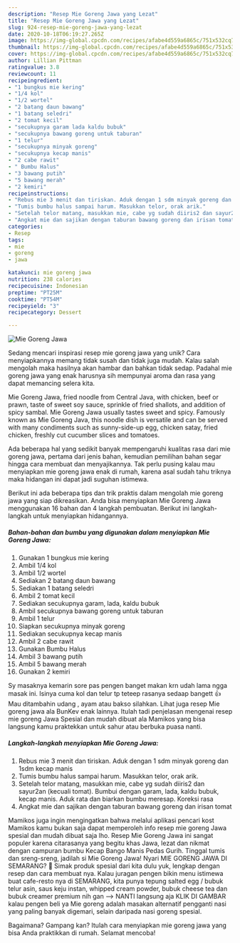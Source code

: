 ```yaml
---
description: "Resep Mie Goreng Jawa yang Lezat"
title: "Resep Mie Goreng Jawa yang Lezat"
slug: 924-resep-mie-goreng-jawa-yang-lezat
date: 2020-10-18T06:19:27.265Z
image: https://img-global.cpcdn.com/recipes/afabe4d559a6865c/751x532cq70/mie-goreng-jawa-foto-resep-utama.jpg
thumbnail: https://img-global.cpcdn.com/recipes/afabe4d559a6865c/751x532cq70/mie-goreng-jawa-foto-resep-utama.jpg
cover: https://img-global.cpcdn.com/recipes/afabe4d559a6865c/751x532cq70/mie-goreng-jawa-foto-resep-utama.jpg
author: Lillian Pittman
ratingvalue: 3.8
reviewcount: 11
recipeingredient:
- "1 bungkus mie kering"
- "1/4 kol"
- "1/2 wortel"
- "2 batang daun bawang"
- "1 batang seledri"
- "2 tomat kecil"
- "secukupnya garam lada kaldu bubuk"
- "secukupnya bawang goreng untuk taburan"
- "1 telur"
- "secukupnya minyak goreng"
- "secukupnya kecap manis"
- "2 cabe rawit"
- " Bumbu Halus"
- "3 bawang putih"
- "5 bawang merah"
- "2 kemiri"
recipeinstructions:
- "Rebus mie 3 menit dan tiriskan. Aduk dengan 1 sdm minyak goreng dan 1sdm kecap manis"
- "Tumis bumbu halus sampai harum. Masukkan telor, orak arik."
- "Setelah telor matang, masukkan mie, cabe yg sudah diiris2 dan sayur2an (kecuali tomat). Bumbui dengan garam, lada, kaldu bubuk, kecap manis. Aduk rata dan biarkan bumbu meresap. Koreksi rasa"
- "Angkat mie dan sajikan dengan taburan bawang goreng dan irisan tomat"
categories:
- Resep
tags:
- mie
- goreng
- jawa

katakunci: mie goreng jawa 
nutrition: 238 calories
recipecuisine: Indonesian
preptime: "PT25M"
cooktime: "PT54M"
recipeyield: "3"
recipecategory: Dessert

---
```



![Mie Goreng Jawa](https://img-global.cpcdn.com/recipes/afabe4d559a6865c/751x532cq70/mie-goreng-jawa-foto-resep-utama.jpg)

Sedang mencari inspirasi resep mie goreng jawa yang unik? Cara menyiapkannya memang tidak susah dan tidak juga mudah. Kalau salah mengolah maka hasilnya akan hambar dan bahkan tidak sedap. Padahal mie goreng jawa yang enak harusnya sih mempunyai aroma dan rasa yang dapat memancing selera kita.

Mie Goreng Jawa, fried noodle from Central Java, with chicken, beef or prawn, taste of sweet soy sauce, sprinkle of fried shallots, and addition of spicy sambal. Mie Goreng Jawa usually tastes sweet and spicy. Famously known as Mie Goreng Java, this noodle dish is versatile and can be served with many condiments such as sunny-side-up egg, chicken satay, fried chicken, freshly cut cucumber slices and tomatoes.

Ada beberapa hal yang sedikit banyak mempengaruhi kualitas rasa dari mie goreng jawa, pertama dari jenis bahan, kemudian pemilihan bahan segar hingga cara membuat dan menyajikannya. Tak perlu pusing kalau mau menyiapkan mie goreng jawa enak di rumah, karena asal sudah tahu triknya maka hidangan ini dapat jadi suguhan istimewa.


Berikut ini ada beberapa tips dan trik praktis dalam mengolah mie goreng jawa yang siap dikreasikan. Anda bisa menyiapkan Mie Goreng Jawa menggunakan 16 bahan dan 4 langkah pembuatan. Berikut ini langkah-langkah untuk menyiapkan hidangannya.

<!--inarticleads1-->

##### Bahan-bahan dan bumbu yang digunakan dalam menyiapkan Mie Goreng Jawa:

1. Gunakan 1 bungkus mie kering
1. Ambil 1/4 kol
1. Ambil 1/2 wortel
1. Sediakan 2 batang daun bawang
1. Sediakan 1 batang seledri
1. Ambil 2 tomat kecil
1. Sediakan secukupnya garam, lada, kaldu bubuk
1. Ambil secukupnya bawang goreng untuk taburan
1. Ambil 1 telur
1. Siapkan secukupnya minyak goreng
1. Sediakan secukupnya kecap manis
1. Ambil 2 cabe rawit
1. Gunakan  Bumbu Halus
1. Ambil 3 bawang putih
1. Ambil 5 bawang merah
1. Gunakan 2 kemiri


Sy masaknya kemarin sore pas pengen banget makan krn udah lama ngga masak ini. Isinya cuma kol dan telur tp teteep rasanya sedaap bangett 👍 Mau ditambahin udang , ayam atau bakso silahkan. Lihat juga resep Mie goreng jawa ala BunKev enak lainnya. Itulah tadi penjelasan mengenai resep mie goreng Jawa Spesial dan mudah dibuat ala Mamikos yang bisa langsung kamu praktekkan untuk sahur atau berbuka puasa nanti. 

<!--inarticleads2-->

##### Langkah-langkah menyiapkan Mie Goreng Jawa:

1. Rebus mie 3 menit dan tiriskan. Aduk dengan 1 sdm minyak goreng dan 1sdm kecap manis
1. Tumis bumbu halus sampai harum. Masukkan telor, orak arik.
1. Setelah telor matang, masukkan mie, cabe yg sudah diiris2 dan sayur2an (kecuali tomat). Bumbui dengan garam, lada, kaldu bubuk, kecap manis. Aduk rata dan biarkan bumbu meresap. Koreksi rasa
1. Angkat mie dan sajikan dengan taburan bawang goreng dan irisan tomat


Mamikos juga ingin mengingatkan bahwa melalui aplikasi pencari kost Mamikos kamu bukan saja dapat memperoleh info resep mie goreng Jawa spesial dan mudah dibuat saja lho. Resep Mie Goreng Jawa ini sangat populer karena citarasanya yang begitu khas Jawa, lezat dan nikmat dengan campuran bumbu Kecap Bango Manis Pedas Gurih. Tinggal tumis dan sreng-sreng, jadilah si Mie Goreng Jawa! Nyari MIE GORENG JAWA DI SEMARANG? 🙂 Simak produk spesial dari kita dulu yuk, lengkap dengan resep dan cara membuat nya. Kalau juragan pengen bikin menu istimewa buat cafe-resto nya di SEMARANG, kita punya tepung salted egg / bubuk telur asin, saus keju instan, whipped cream powder, bubuk cheese tea dan bubuk creamer premium nih gan --&gt; NANTI langsung aja KLIK DI GAMBAR kalau pengen beli ya Mie goreng adalah masakan alternatif pengganti nasi yang paling banyak digemari, selain daripada nasi goreng spesial. 

Bagaimana? Gampang kan? Itulah cara menyiapkan mie goreng jawa yang bisa Anda praktikkan di rumah. Selamat mencoba!
